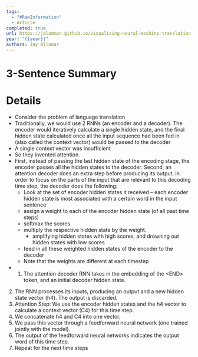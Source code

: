 ```yaml
---
tags:
  - "#RawInformation"
  - Article
completed: true
url: https://jalammar.github.io/visualizing-neural-machine-translation-mechanics-of-seq2seq-models-with-attention/
year: "{{year}}"
authors: Jay Allamar
---
```


# 3-Sentence Summary



# Details
- Consider the problem of language translation
- Traditionally, we would use 2 RNNs (an encoder and a decoder). The encoder would iteratively calculate a single hidden state, and the final hidden state calculated once all the input sequence had been fed in (also called the context vector) would be passed to the decoder
- A single context vector was insufficient
- So they invented attention.
- First, instead of passing the last hidden state of the encoding stage, the encoder passes all the hidden states to the decoder. Second, an attention decoder does an extra step before producing its output. In order to focus on the parts of the input that are relevant to this decoding time step, the decoder does the following:
	- Look at the set of encoder hidden states it received – each encoder hidden state is most associated with a certain word in the input sentence
	- assign a weight to each of the encoder hidden state (of all past time steps)
	- softmax the scores
	- multiply the respective hidden state by the weight.
	    - amplifying hidden states with high scores, and drowning out hidden states with low scores
	- feed in all these weighted hidden states of the encoder to the decoder
	- Note that the weights are different at each timestep
- 1. The attention decoder RNN takes in the embedding of the \<END> token, and an initial decoder hidden state.
2. The RNN processes its inputs, producing an output and a new hidden state vector (h4). The output is discarded.
3. Attention Step: We use the encoder hidden states and the h4 vector to calculate a context vector (C4) for this time step.
4. We concatenate h4 and C4 into one vector.
5. We pass this vector through a feedforward neural network (one trained jointly with the model).
6. The output of the feedforward neural networks indicates the output word of this time step.
7. Repeat for the next time steps



